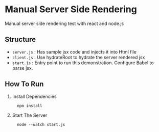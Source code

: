 # Manual Server Side Rendering

Manual server side rendering test with react and node.js

## Structure

- `server.js` : Has sample jsx code and injects it into Html file
- `client.js` : Use hydrateRoot to hydrate the server rendered jsx
- `start.js` : Entry point to run this demonstration. Configure Babel to parse jsx.


## How To Run

1. Install Dependencies
   ```
     npm install
   ```
2. Start The Server
   ```
     node --watch start.js
   ```

